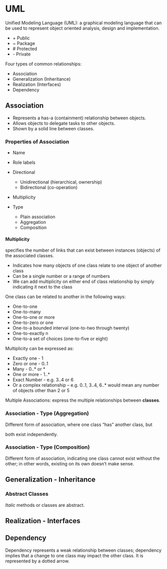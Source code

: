 # UML

Unified Modeling Language (UML): a graphical modeling language that can be used to represent object oriented analysis, design and implementation.

- \+ Public
- \~ Package
- \# Protected
- \- Private

Four types of common relationships:

- Association
- Generalization (Inheritance)
- Realization (Interfaces)
- Dependency

## Association

- Represents a has-a (containment) relationship between objects.
- Allows objects to delegate tasks to other objects.
- Shown by a solid line between classes.

### Properties of Association

- Name
- Role labels
- Directional

	- Unidirectional (hierarchical, ownership)
	- Bidirectional (co-operation)
- Multiplicity

- Type

	- Plain association
	- Aggregation
	- Composition


#### Multiplicity

specifies the number of links that can exist between instances (objects) of the associated classes.

- Indicates how many objects of one class relate to one object of another class
- Can be a single number or a range of numbers
- We can add multiplicity on either end of class relationship by simply indicating it next to the class

One class can be related to another in the following ways:

- One-to-one
- One-to-many
- One-to-one or more
- One-to-zero or one
- One-to-a bounded interval (one-to-two through twenty)
- One-to-exactly n
- One-to-a set of choices (one-to-five or eight)

Multiplicity can be expressed as:

- Exactly one - 1
- Zero or one - 0..1
- Many - 0..* or *
- One or more - 1..*
- Exact Number - e.g. 3..4 or 6
- Or a complex relationship – e.g. 0..1, 3..4, 6..* would mean any number of objects other than 2 or 5

Multiple Associations: express the multiple relationships between **classes**.

### Association - Type (Aggregation)

Different form of association, where one class “has” another class, but

both exist independently.

### Association - Type (Composition)

Different form of association, indicating one class cannot exist without the other; in other words, existing on its own doesn’t make sense.

## Generalization - Inheritance

### Abstract Classes

*Italic* methods or classes are abstract.

## Realization - Interfaces

## Dependency

Dependency represents a weak relationship between classes; dependency implies that a change to one class may impact the other class. It is represented by a dotted arrow.
